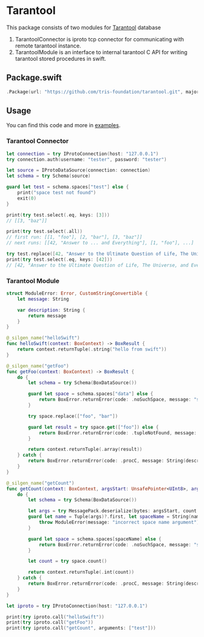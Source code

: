 # Tarantool

This package consists of two modules for [Tarantool](https://tarantool.org) database

1. TarantoolConnector is iproto tcp connector for communicating with remote tarantool instance.
2. TarantoolModule is an interface to internal tarantool C API for writing tarantool stored procedures in swift.

## Package.swift

```swift
.Package(url: "https://github.com/tris-foundation/tarantool.git", majorVersion: 0)
```

## Usage

You can find this code and more in [examples](https://github.com/tris-foundation/examples).

### Tarantool Connector

```swift
let connection = try IProtoConnection(host: "127.0.0.1")
try connection.auth(username: "tester", password: "tester")

let source = IProtoDataSource(connection: connection)
let schema = try Schema(source)

guard let test = schema.spaces["test"] else {
    print("space test not found")
    exit(0)
}

print(try test.select(.eq, keys: [3]))
// [[3, "baz"]]

print(try test.select(.all))
// first run: [[1, "foo"], [2, "bar"], [3, "baz"]]
// next runs: [[42, "Answer to ... and Everything"], [1, "foo"], ...]

try test.replace([42, "Answer to the Ultimate Question of Life, The Universe, and Everything"])
print(try test.select(.eq, keys: [42]))
// [42, "Answer to the Ultimate Question of Life, The Universe, and Everything"]
```

### Tarantool Module

```swift
struct ModuleError: Error, CustomStringConvertible {
    let message: String

    var description: String {
        return message
    }
}

@_silgen_name("helloSwift")
func helloSwift(context: BoxContext) -> BoxResult {
    return context.returnTuple(.string("hello from swift"))
}

@_silgen_name("getFoo")
func getFoo(context: BoxContext) -> BoxResult {
    do {
        let schema = try Schema(BoxDataSource())

        guard let space = schema.spaces["data"] else {
            return BoxError.returnError(code: .noSuchSpace, message: "space 'data' not found")
        }

        try space.replace(["foo", "bar"])

        guard let result = try space.get(["foo"]) else {
            return BoxError.returnError(code: .tupleNotFound, message: "foo not found")
        }

        return context.returnTuple(.array(result))
    } catch {
        return BoxError.returnError(code: .procC, message: String(describing: error))
    }
}

@_silgen_name("getCount")
func getCount(context: BoxContext, argsStart: UnsafePointer<UInt8>, argsEnd: UnsafePointer<UInt8>) -> BoxResult {
    do {
        let schema = try Schema(BoxDataSource())

        let args = try MessagePack.deserialize(bytes: argsStart, count: argsEnd - argsStart)
        guard let name = Tuple(args)?.first, let spaceName = String(name) else {
            throw ModuleError(message: "incorrect space name argument")
        }

        guard let space = schema.spaces[spaceName] else {
            return BoxError.returnError(code: .noSuchSpace, message: "space '\(spaceName)' not found")
        }

        let count = try space.count()

        return context.returnTuple(.int(count))
    } catch {
        return BoxError.returnError(code: .procC, message: String(describing: error))
    }
}
```

```swift
let iproto = try IProtoConnection(host: "127.0.0.1")

print(try iproto.call("helloSwift"))
print(try iproto.call("getFoo"))
print(try iproto.call("getCount", arguments: ["test"]))
```
